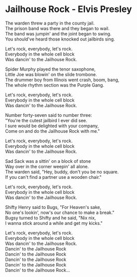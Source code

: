 # Jailhouse Rock - Elvis Presley

The warden threw a party in the county jail.\
The prison band was there and they began to wail.\
The band was jumpin' and the joint began to swing.\
You should've heard those knocked out jailbirds sing.

Let's rock, everybody, let's rock.\
Everybody in the whole cell block\
Was dancin' to the Jailhouse Rock.

Spider Murphy played the tenor saxophone,\
Little Joe was blowin' on the slide trombone.\
The drummer boy from Illinois went crash, boom, bang,\
The whole rhythm section was the Purple Gang.

Let's rock, everybody, let's rock.\
Everybody in the whole cell block\
Was dancin' to the Jailhouse Rock.

Number forty-seven said to number three:\
"You're the cutest jailbird I ever did see.\
I sure would be delighted with your company,\
Come on and do the Jailhouse Rock with me."

Let's rock, everybody, let's rock.\
Everybody in the whole cell block\
Was dancin' to the Jailhouse Rock.

Sad Sack was a sittin' on a block of stone\
Way over in the corner weepin' all alone.\
The warden said, "Hey, buddy, don't you be no square.\
If you can't find a partner use a wooden chair."

Let's rock, everybody, let's rock.\
Everybody in the whole cell block\
Was dancin' to the Jailhouse Rock.

Shifty Henry said to Bugs, "For Heaven's sake,\
No one's lookin', now's our chance to make a break."\
Bugsy turned to Shifty and he said, "Nix nix,\
I wanna stick around a while and get my kicks."

Let's rock, everybody, let's rock.\
Everybody in the whole cell block\
Was dancin' to the Jailhouse Rock.\
Dancin' to the Jailhouse Rock\
Dancin' to the Jailhouse Rock\
Dancin' to the Jailhouse Rock\
Dancin' to the Jailhouse Rock\
Dancin' to the Jailhouse Rock...